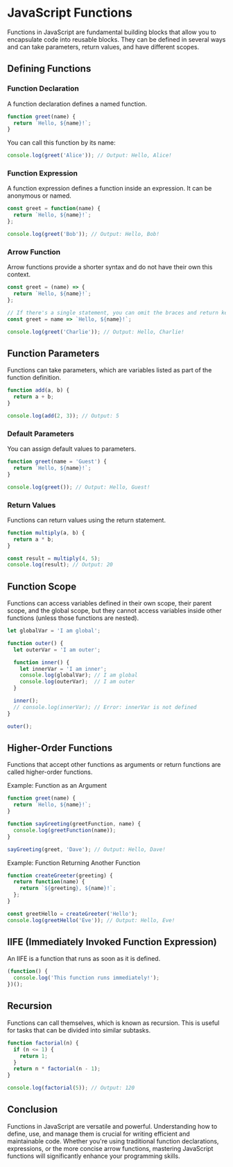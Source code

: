 # JavaScript Functions

Functions in JavaScript are fundamental building blocks that allow you to encapsulate code into reusable blocks. They can be defined in several ways and can take parameters, return values, and have different scopes.

## Defining Functions
### Function Declaration
A function declaration defines a named function.

```js
function greet(name) {
  return `Hello, ${name}!`;
}
```

You can call this function by its name:

```js
console.log(greet('Alice')); // Output: Hello, Alice!
```

### Function Expression
A function expression defines a function inside an expression. It can be anonymous or named.

```js
const greet = function(name) {
  return `Hello, ${name}!`;
};

console.log(greet('Bob')); // Output: Hello, Bob!
```

### Arrow Function
Arrow functions provide a shorter syntax and do not have their own this context.

```js
const greet = (name) => {
  return `Hello, ${name}!`;
};

// If there's a single statement, you can omit the braces and return keyword
const greet = name => `Hello, ${name}!`;

console.log(greet('Charlie')); // Output: Hello, Charlie!
```

## Function Parameters
Functions can take parameters, which are variables listed as part of the function definition.

```js
function add(a, b) {
  return a + b;
}

console.log(add(2, 3)); // Output: 5
```

### Default Parameters
You can assign default values to parameters.

```js
function greet(name = 'Guest') {
  return `Hello, ${name}!`;
}

console.log(greet()); // Output: Hello, Guest!
```

### Return Values
Functions can return values using the return statement.

```js
function multiply(a, b) {
  return a * b;
}

const result = multiply(4, 5);
console.log(result); // Output: 20
```

## Function Scope
Functions can access variables defined in their own scope, their parent scope, and the global scope, but they cannot access variables inside other functions (unless those functions are nested).

```js
let globalVar = 'I am global';

function outer() {
  let outerVar = 'I am outer';

  function inner() {
    let innerVar = 'I am inner';
    console.log(globalVar); // I am global
    console.log(outerVar);  // I am outer
  }

  inner();
  // console.log(innerVar); // Error: innerVar is not defined
}

outer();
```

## Higher-Order Functions
Functions that accept other functions as arguments or return functions are called higher-order functions.

Example: Function as an Argument

```js
function greet(name) {
  return `Hello, ${name}!`;
}

function sayGreeting(greetFunction, name) {
  console.log(greetFunction(name));
}

sayGreeting(greet, 'Dave'); // Output: Hello, Dave!
```

Example: Function Returning Another Function

```js
function createGreeter(greeting) {
  return function(name) {
    return `${greeting}, ${name}!`;
  };
}

const greetHello = createGreeter('Hello');
console.log(greetHello('Eve')); // Output: Hello, Eve!
```

## IIFE (Immediately Invoked Function Expression)
An IIFE is a function that runs as soon as it is defined.

```js
(function() {
  console.log('This function runs immediately!');
})();
```

## Recursion
Functions can call themselves, which is known as recursion. This is useful for tasks that can be divided into similar subtasks.

```js
function factorial(n) {
  if (n <= 1) {
    return 1;
  }
  return n * factorial(n - 1);
}

console.log(factorial(5)); // Output: 120
```

## Conclusion
Functions in JavaScript are versatile and powerful. Understanding how to define, use, and manage them is crucial for writing efficient and maintainable code. Whether you're using traditional function declarations, expressions, or the more concise arrow functions, mastering JavaScript functions will significantly enhance your programming skills.
